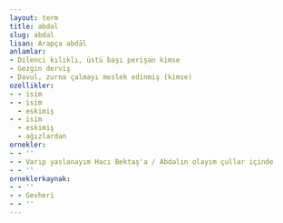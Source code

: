 ```yaml
---
layout: term
title: abdal
slug: abdal
lisan: Arapça abdāl
anlamlar:
- Dilenci kılıklı, üstü başı perişan kimse
- Gezgin derviş
- Davul, zurna çalmayı meslek edinmiş (kimse)
ozellikler:
- - isim
- - isim
  - eskimiş
- - isim
  - eskimiş
  - ağızlardan
ornekler:
- - ''
- - Varıp yaslanayım Hacı Bektaş'a / Abdalın olayım çullar içinde
- - ''
orneklerkaynak:
- - ''
- - Gevheri
- - ''
---
```

